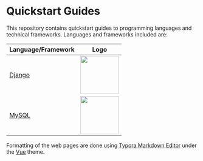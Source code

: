 # Quickstart Guides

This repository contains quickstart guides to programming languages and technical frameworks. Languages and frameworks included are:

Language/Framework | Logo
-- | --
<a href = "Django/pages/DjangoQuickstartGuide.html" target = "_blank" rel = "noopener noreferrer">Django</a> | <a href = "Django/pages/DjangoQuickstartGuide.html" target = "_blank" rel = "noopener noreferrer"><img src="https://static.djangoproject.com/img/logos/django-logo-negative.png" height="100"></a>
<a href = "MySQL/pages/MySQLQuickstartGuide.html" target = "_blank" rel = "noopener noreferrer">MySQL</a> | <a href = "MySQL/pages/MySQLQuickstartGuide.html" target = "_blank" rel = "noopener noreferrer"><img src="https://1000logos.net/wp-content/uploads/2020/08/MySQL-Logo.png" height="100"></a>

Formatting of the web pages are done using [Typora Markdown Editor](https://typora.io/) under the [Vue](https://theme.typora.io/theme/Vue/) theme.
